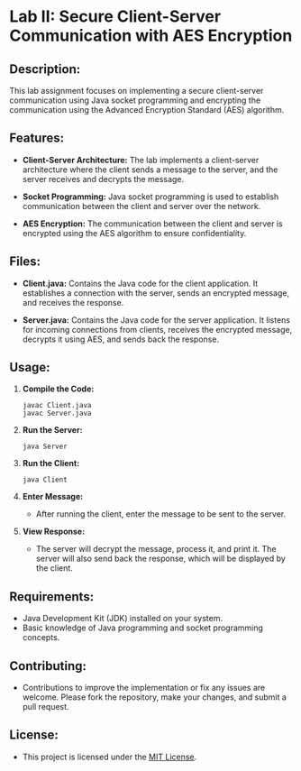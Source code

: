 # Lab II: Secure Client-Server Communication with AES Encryption

## Description:

This lab assignment focuses on implementing a secure client-server communication using Java socket programming and encrypting the communication using the Advanced Encryption Standard (AES) algorithm.

## Features:

- **Client-Server Architecture:** The lab implements a client-server architecture where the client sends a message to the server, and the server receives and decrypts the message.
  
- **Socket Programming:** Java socket programming is used to establish communication between the client and server over the network.

- **AES Encryption:** The communication between the client and server is encrypted using the AES algorithm to ensure confidentiality.

## Files:

- **Client.java:** Contains the Java code for the client application. It establishes a connection with the server, sends an encrypted message, and receives the response.

- **Server.java:** Contains the Java code for the server application. It listens for incoming connections from clients, receives the encrypted message, decrypts it using AES, and sends back the response.

## Usage:

1. **Compile the Code:**
   ```
   javac Client.java
   javac Server.java
   ```

2. **Run the Server:**
   ```
   java Server
   ```

3. **Run the Client:**
   ```
   java Client
   ```

4. **Enter Message:**
   - After running the client, enter the message to be sent to the server.

5. **View Response:**
   - The server will decrypt the message, process it, and print it. The server will also send back the response, which will be displayed by the client.

## Requirements:

- Java Development Kit (JDK) installed on your system.
- Basic knowledge of Java programming and socket programming concepts.

## Contributing:

- Contributions to improve the implementation or fix any issues are welcome. Please fork the repository, make your changes, and submit a pull request.

## License:

- This project is licensed under the [MIT License](LICENSE).
